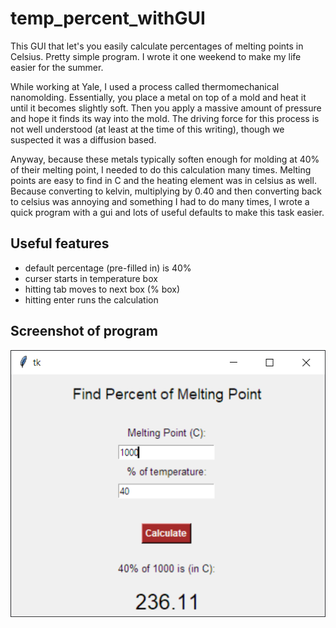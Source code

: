 # temp_percent_withGUI
This GUI that let's you easily calculate percentages of melting points in Celsius. Pretty simple program. I wrote it one weekend to make my life easier for the summer.

While working at Yale, I used a process called thermomechanical nanomolding. Essentially, you place a metal on top of a mold and heat it until it becomes slightly soft. Then you apply a massive amount of pressure and hope it finds its way into the mold. The driving force for this process is not well understood (at least at the time of this writing), though we suspected it was a diffusion based. 

Anyway, because these metals typically soften enough for molding at 40% of their melting point, I needed to do this calculation many times. Melting points are easy to find in C and the heating element was in celsius as well. Because converting to kelvin, multiplying by 0.40 and then converting back to celsius was annoying and something I had to do many times, I wrote a quick program with a gui and lots of useful defaults to make this task easier.

## Useful features
- default percentage (pre-filled in) is 40%
- curser starts in temperature box
- hitting tab moves to next box (% box)
- hitting enter runs the calculation

## Screenshot of program
![program sample](/program_screenshot.png)
